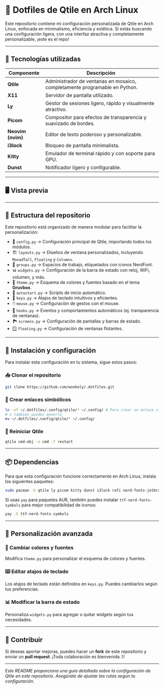 # 🎨 Dotfiles de Qtile en Arch Linux

Este repositorio contiene mi configuración personalizada de Qtile en Arch Linux, enfocada en minimalismo, eficiencia y estética. Si estás buscando una configuración ligera, con una interfaz atractiva y completamente personalizable, ¡este es el repo!

---

## 🚀 Tecnologías utilizadas

| Componente | Descripción |
|------------|-------------|
| **Qtile** | Administrador de ventanas en mosaico, completamente programable en Python. |
| **X11** | Servidor de pantalla utilizado. |
| **Ly** | Gestor de sesiones ligero, rápido y visualmente atractivo. |
| **Picom** | Compositor para efectos de transparencia y suavizado de bordes. |
| **Neovim (nvim)** | Editor de texto poderoso y personalizable. |
| **i3lock** | Bloqueo de pantalla minimalista. |
| **Kitty** | Emulador de terminal rápido y con soporte para GPU. |
| **Dunst** | Notificador ligero y configurable. |

---

## 🖥️ Vista previa



---

## 📂 Estructura del repositorio

Este repositorio está organizado de manera modular para facilitar la personalización:

- 📜 `config.py` → Configuración principal de Qtile, importando todos los módulos.
- 🏗️ `layouts.py` → Diseños de ventana personalizados, incluyendo `MonadTall`, `Floating` y `Columns`.
- 🏢 `groups.py` → Espacios de trabajo, etiquetados con iconos NerdFont.
- 📊 `widgets.py` → Configuración de la barra de estado con reloj, WiFi, volumen, y más.
- 🎨 `theme.py` → Esquema de colores y fuentes basado en el tema **Gruvbox**.
- 🔄 `autostart.py` → Scripts de inicio automático.
- 🎹 `keys.py` → Atajos de teclado intuitivos y eficientes.
- 🖱️ `mouse.py` → Configuración de gestos con el mouse.
- 🔔 `hooks.py` → Eventos y comportamientos automáticos (ej. transparencia de ventanas).
- 🏞️ `screens.py` → Configuración de pantallas y barras de estado.
- 🪟 `floating.py` → Configuración de ventanas flotantes.

---

## 🔧 Instalación y configuración

Para instalar esta configuración en tu sistema, sigue estos pasos:

### 📥 Clonar el repositorio
```sh
git clone https://github.com/wonkoly/.dotfiles.git
```

### 🔗 Crear enlaces simbólicos
```sh
ln -sf ~/.dotfiles/.config/qtile/* ~/.config/ # Para crear un enlace simbolico 
# o tambien puedes moverlo
mv ~/.dotfiles/.config/qtile/* ~/.config/
```

### 🔄 Reiniciar Qtile
```sh
qtile cmd-obj -o cmd -f restart
```

---

## 📦 Dependencias

Para que esta configuración funcione correctamente en Arch Linux, instala los siguientes paquetes:
```sh
sudo pacman -S qtile ly picom kitty dunst i3lock rofi nerd-fonts-jetbrains-mono
```
Si usas `yay` para paquetes AUR, también puedes instalar `ttf-nerd-fonts-symbols` para mejor compatibilidad de iconos:
```sh
yay -S ttf-nerd-fonts-symbols
```

---

## 🎨 Personalización avanzada

### 🔵 Cambiar colores y fuentes
Modifica `theme.py` para personalizar el esquema de colores y fuentes.

### ⌨️ Editar atajos de teclado
Los atajos de teclado están definidos en `keys.py`. Puedes cambiarlos según tus preferencias.

### 📊 Modificar la barra de estado
Personaliza `widgets.py` para agregar o quitar widgets según tus necesidades.

---

## 🤝 Contribuir

Si deseas aportar mejoras, puedes hacer un **fork** de este repositorio y enviar un **pull request**. ¡Toda colaboración es bienvenida :)!

---

*Este README proporciona una guía detallada sobre la configuración de Qtile en este repositorio. Asegúrate de ajustar las rutas según tu configuración.*

